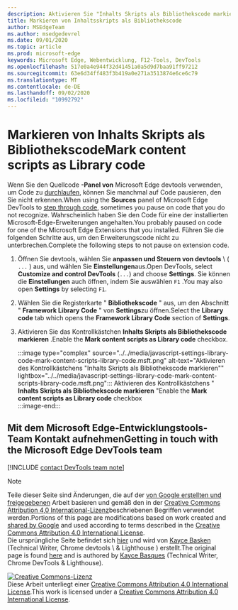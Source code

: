 ```yaml
---
description: Aktivieren Sie "Inhalts Skripts als Bibliothekscode markieren" aus Einstellungen > Framework-Bibliothekscode.
title: Markieren von Inhaltsskripts als Bibliothekscode
author: MSEdgeTeam
ms.author: msedgedevrel
ms.date: 09/01/2020
ms.topic: article
ms.prod: microsoft-edge
keywords: Microsoft Edge, Webentwicklung, F12-Tools, DevTools
ms.openlocfilehash: 517e0a4e944f32d41451a0a5d9d7baa91ff97212
ms.sourcegitcommit: 63e6d34ff483f3b419a0e271a3513874e6ce6c79
ms.translationtype: MT
ms.contentlocale: de-DE
ms.lasthandoff: 09/02/2020
ms.locfileid: "10992792"
---
```

<!-- Copyright Kayce Basques 

   Licensed under the Apache License, Version 2.0 (the "License");
   you may not use this file except in compliance with the License.
   You may obtain a copy of the License at

       https://www.apache.org/licenses/LICENSE-2.0

   Unless required by applicable law or agreed to in writing, software
   distributed under the License is distributed on an "AS IS" BASIS,
   WITHOUT WARRANTIES OR CONDITIONS OF ANY KIND, either express or implied.
   See the License for the specific language governing permissions and
   limitations under the License.  -->

# <span data-ttu-id="ba4a0-104">Markieren von Inhalts Skripts als Bibliothekscode</span><span class="sxs-lookup"><span data-stu-id="ba4a0-104">Mark content scripts as Library code</span></span>  

<span data-ttu-id="ba4a0-105">Wenn Sie den Quellcode **-Panel von** Microsoft Edge devtools verwenden, um Code zu [durchlaufen][DevToolsJavascriptStepThroughCode], können Sie manchmal auf Code pausieren, den Sie nicht erkennen.</span><span class="sxs-lookup"><span data-stu-id="ba4a0-105">When using the **Sources** panel of Microsoft Edge DevTools to [step through code][DevToolsJavascriptStepThroughCode], sometimes you pause on code that you do not recognize.</span></span>  <span data-ttu-id="ba4a0-106">Wahrscheinlich haben Sie den Code für eine der installierten Microsoft-Edge-Erweiterungen angehalten.</span><span class="sxs-lookup"><span data-stu-id="ba4a0-106">You probably paused on code for one of the Microsoft Edge Extensions that you installed.</span></span>  <span data-ttu-id="ba4a0-107">Führen Sie die folgenden Schritte aus, um den Erweiterungscode nicht zu unterbrechen.</span><span class="sxs-lookup"><span data-stu-id="ba4a0-107">Complete the following steps to not pause on extension code.</span></span>  

1.  <span data-ttu-id="ba4a0-108">Öffnen Sie devtools, wählen Sie **anpassen und Steuern von devtools** \ ( `...` \) aus, und wählen Sie **Einstellungen**aus.</span><span class="sxs-lookup"><span data-stu-id="ba4a0-108">Open DevTools, select **Customize and control DevTools** \(`...`\) and choose **Settings**.</span></span>  <span data-ttu-id="ba4a0-109">Sie können die **Einstellungen** auch öffnen, indem Sie auswählen `F1` .</span><span class="sxs-lookup"><span data-stu-id="ba4a0-109">You may also open **Settings** by selecting `F1`.</span></span>  

1.  <span data-ttu-id="ba4a0-110">Wählen Sie die Registerkarte " **Bibliothekscode** " aus, um den Abschnitt " **Framework Library Code** " von **Settings**zu öffnen.</span><span class="sxs-lookup"><span data-stu-id="ba4a0-110">Select the **Library code** tab which opens the **Framework Library Code** section of **Settings**.</span></span>  
1.  <span data-ttu-id="ba4a0-111">Aktivieren Sie das Kontrollkästchen **Inhalts Skripts als Bibliothekscode markieren** .</span><span class="sxs-lookup"><span data-stu-id="ba4a0-111">Enable the **Mark content scripts as Library code** checkbox.</span></span>  
    
    :::image type="complex" source="../../media/javascript-settings-library-code-mark-content-scripts-library-code.msft.png" alt-text="Aktivieren des Kontrollkästchens &quot;Inhalts Skripts als Bibliothekscode markieren&quot;" lightbox="../../media/javascript-settings-library-code-mark-content-scripts-library-code.msft.png":::
       <span data-ttu-id="ba4a0-113">Aktivieren des Kontrollkästchens " **Inhalts Skripts als Bibliothekscode markieren** "</span><span class="sxs-lookup"><span data-stu-id="ba4a0-113">Enable the **Mark content scripts as Library code** checkbox</span></span>  
    :::image-end:::  
    
## <span data-ttu-id="ba4a0-114">Mit dem Microsoft Edge-Entwicklungstools-Team Kontakt aufnehmen</span><span class="sxs-lookup"><span data-stu-id="ba4a0-114">Getting in touch with the Microsoft Edge DevTools team</span></span>  

[!INCLUDE [contact DevTools team note](../../includes/contact-devtools-team-note.md)]  

<!-- links -->  

[DevToolsJavascriptStepThroughCode]: ../index.md#step-4-step-through-the-code "Schritt 4: schrittweise durch den Code – erste Schritte mit dem Debuggen von JavaScript in Microsoft Edge devtools | Microsoft docs"  

> [!NOTE]
> <span data-ttu-id="ba4a0-116">Teile dieser Seite sind Änderungen, die auf der [von Google erstellten und freigegebenen][GoogleSitePolicies] Arbeit basieren und gemäß den in der [Creative Commons Attribution 4,0 International-Lizenz][CCA4IL]beschriebenen Begriffen verwendet werden.</span><span class="sxs-lookup"><span data-stu-id="ba4a0-116">Portions of this page are modifications based on work created and [shared by Google][GoogleSitePolicies] and used according to terms described in the [Creative Commons Attribution 4.0 International License][CCA4IL].</span></span>  
> <span data-ttu-id="ba4a0-117">Die ursprüngliche Seite befindet sich [hier](https://developers.google.com/web/tools/chrome-devtools/javascript/guides/blackbox-chrome-extension-scripts) und wird von [Kayce Basken][KayceBasques] (Technical Writer, Chrome devtools \ & Lighthouse \) erstellt.</span><span class="sxs-lookup"><span data-stu-id="ba4a0-117">The original page is found [here](https://developers.google.com/web/tools/chrome-devtools/javascript/guides/blackbox-chrome-extension-scripts) and is authored by [Kayce Basques][KayceBasques] \(Technical Writer, Chrome DevTools \& Lighthouse\).</span></span>  

[![Creative Commons-Lizenz][CCby4Image]][CCA4IL]  
<span data-ttu-id="ba4a0-119">Diese Arbeit unterliegt einer [Creative Commons Attribution 4.0 International License][CCA4IL].</span><span class="sxs-lookup"><span data-stu-id="ba4a0-119">This work is licensed under a [Creative Commons Attribution 4.0 International License][CCA4IL].</span></span>  

[CCA4IL]: https://creativecommons.org/licenses/by/4.0  
[CCby4Image]: https://i.creativecommons.org/l/by/4.0/88x31.png  
[GoogleSitePolicies]: https://developers.google.com/terms/site-policies  
[KayceBasques]: https://developers.google.com/web/resources/contributors/kaycebasques  
